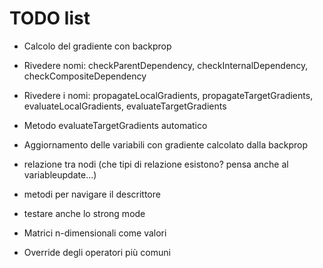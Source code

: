 # TODO list

+ Calcolo del gradiente con backprop
- Rivedere nomi: checkParentDependency, checkInternalDependency, checkCompositeDependency
- Rivedere i nomi: propagateLocalGradients, propagateTargetGradients, evaluateLocalGradients, evaluateTargetGradients
- Metodo evaluateTargetGradients automatico
- Aggiornamento delle variabili con gradiente calcolato dalla backprop

- relazione tra nodi (che tipi di relazione esistono? pensa anche al variableupdate...)
- metodi per navigare il descrittore
- testare anche lo strong mode

- Matrici n-dimensionali come valori
- Override degli operatori più comuni